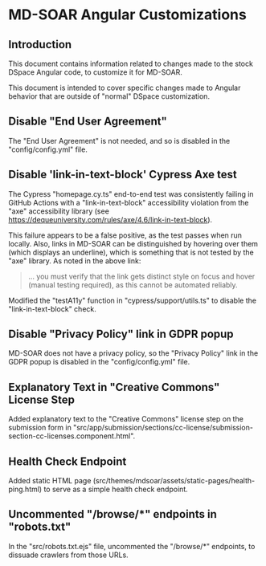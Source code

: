 # MD-SOAR Angular Customizations

## Introduction

This document contains information related to changes made to the stock DSpace
Angular code, to customize it for MD-SOAR.

This document is intended to cover specific changes made to Angular behavior
that are outside of "normal" DSpace customization.

## Disable "End User Agreement"

The "End User Agreement" is not needed, and so is disabled in the
"config/config.yml" file.

## Disable 'link-in-text-block' Cypress Axe test

The Cypress "homepage.cy.ts" end-to-end test was consistently failing in GitHub
Actions with a "link-in-text-block" accessibility violation from the "axe"
accessibility library (see
<https://dequeuniversity.com/rules/axe/4.6/link-in-text-block>).

This failure appears to be a false positive, as the test passes when run
locally. Also, links in MD-SOAR can be distinguished by hovering over them
(which displays an underline), which is something that is not tested by the
"axe" library. As noted in the above link:

> ... you must verify that the link gets distinct style on focus and hover
> (manual testing required), as this cannot be automated reliably.

Modified the "testA11y" function in "cypress/support/utils.ts" to disable the
"link-in-text-block" check.

## Disable "Privacy Policy" link in GDPR popup

MD-SOAR does not have a privacy policy, so the "Privacy Policy" link in the
GDPR popup is disabled in the "config/config.yml" file.

## Explanatory Text in "Creative Commons" License Step

Added explanatory text to the "Creative Commons" license step on the submission
form in "src/app/submission/sections/cc-license/submission-section-cc-licenses.component.html".

## Health Check Endpoint

Added static HTML page (src/themes/mdsoar/assets/static-pages/health-ping.html)
to serve as a simple health check endpoint.

## Uncommented "/browse/*" endpoints in "robots.txt"

In the "src/robots.txt.ejs" file, uncommented the "/browse/*" endpoints, to
dissuade crawlers from those URLs.
